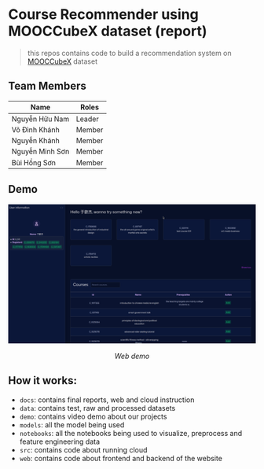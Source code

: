 # Course Recommender using MOOCCubeX dataset (report)
> this repos contains code to build a recommendation system on [MOOCCubeX](https://github.com/THU-KEG/MOOCCubeX) dataset

## Team Members
| Name                | Roles  |
|---------------------|--------|
| Nguyễn Hữu Nam      | Leader |
| Võ Đình Khánh    | Member |
| Nguyễn Khánh  | Member |
| Nguyễn Minh Sơn | Member |
| Bùi Hồng Sơn | Member |

## Demo
<div align="center">
  <img src="assets/web.png" alt="web image" width="600"/>
  <p><em>Web demo</em></p>
</div>

## How it works:
- `docs`: contains final reports, web and cloud instruction
- `data`: contains test, raw and processed datasets
- `demo`: contains video demo about our projects
- `models`: all the model being used
- `notebooks`: all the notebooks being used to visualize, preprocess and feature engineering data
- `src`: contains code about running cloud
- `web`: contains code about frontend and backend of the website



